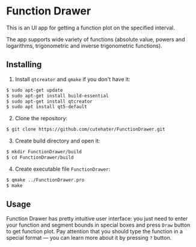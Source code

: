 # Function Drawer
This is an UI app for getting a function plot on the specified interval.

The app supports wide variety of functions (absolute value, powers and logarithms, trigonometric and inverse trigonometric functions).

## Installing
1. Install `qtcreator` and `qmake` if you don't have it:

```bash
$ sudo apt-get update
$ sudo apt-get install build-essential
$ sudo apt-get install qtcreator
$ sudo apt install qt5-default
```
2. Clone the repository:

```bash
$ git clone https://github.com/cutehater/FunctionDrawer.git
```

3. Create build directory and open it:

```bash
$ mkdir FunctionDrawer/build
$ cd FunctionDrawer/build
```
4. Create executable file `FunctionDrawer`:

```bash
$ qmake ../FunctionDrawer.pro
$ make
```

## Usage
Function Drawer has pretty intuitive user interface: you just need to enter your function and segment bounds in special boxes and press `Draw` button to get function plot. Pay attention that you should type the function in a special format — you can learn more about it by pressing `?` button.
